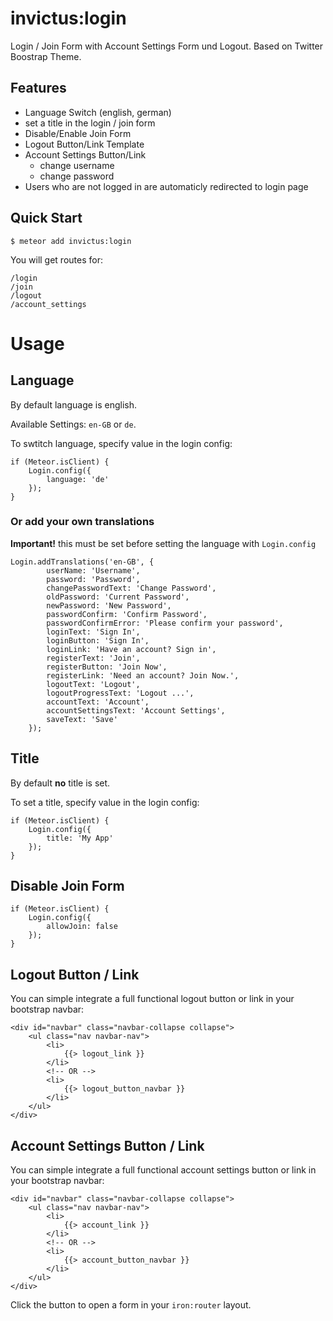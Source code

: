 # invictus:login #

Login / Join Form with Account Settings Form und Logout.
Based on Twitter Boostrap Theme.

## Features ##

- Language Switch (english, german) 
- set a title in the login / join form
- Disable/Enable Join Form
- Logout Button/Link Template
- Account Settings Button/Link
    - change username
    - change password
- Users who are not logged in are automaticly redirected to login page

## Quick Start ##

    $ meteor add invictus:login
    
You will get routes for:

    /login
    /join
    /logout
    /account_settings

# Usage #

## Language ##

By default language is english.

Available Settings: `en-GB` or `de`.

To swtitch language, specify value in the login config:

    if (Meteor.isClient) {
        Login.config({
            language: 'de'
        });
    }
    
### Or add your own translations ###

**Important!** this must be set before setting the language with `Login.config`

    Login.addTranslations('en-GB', {
            userName: 'Username',
            password: 'Password',
            changePasswordText: 'Change Password',
            oldPassword: 'Current Password',
            newPassword: 'New Password',
            passwordConfirm: 'Confirm Password',
            passwordConfirmError: 'Please confirm your password',
            loginText: 'Sign In',
            loginButton: 'Sign In',
            loginLink: 'Have an account? Sign in',
            registerText: 'Join',
            registerButton: 'Join Now',
            registerLink: 'Need an account? Join Now.',
            logoutText: 'Logout',
            logoutProgressText: 'Logout ...',
            accountText: 'Account',
            accountSettingsText: 'Account Settings',
            saveText: 'Save'
        });

## Title ##

By default **no** title is set.

To set a title, specify value in the login config:

    if (Meteor.isClient) {
        Login.config({
            title: 'My App'
        });
    }
    
## Disable Join Form

    if (Meteor.isClient) {
        Login.config({
            allowJoin: false
        });
    }

## Logout Button / Link

You can simple integrate a full functional logout button or link in your bootstrap navbar:

    <div id="navbar" class="navbar-collapse collapse">
        <ul class="nav navbar-nav">
            <li>
                {{> logout_link }}
            </li>
            <!-- OR -->
            <li>
                {{> logout_button_navbar }}
            </li>
        </ul>
    </div>
    
## Account Settings Button / Link

You can simple integrate a full functional account settings button or link in your bootstrap navbar:

    <div id="navbar" class="navbar-collapse collapse">
        <ul class="nav navbar-nav">
            <li>
                {{> account_link }}
            </li>
            <!-- OR -->
            <li>
                {{> account_button_navbar }}
            </li>
        </ul>
    </div>

Click the button to open a form in your `iron:router` layout.
